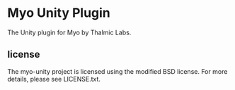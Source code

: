 # Myo Unity Plugin

The Unity plugin for Myo by Thalmic Labs.

## license

The myo-unity project is licensed using the modified BSD license. For more details, please see LICENSE.txt.

